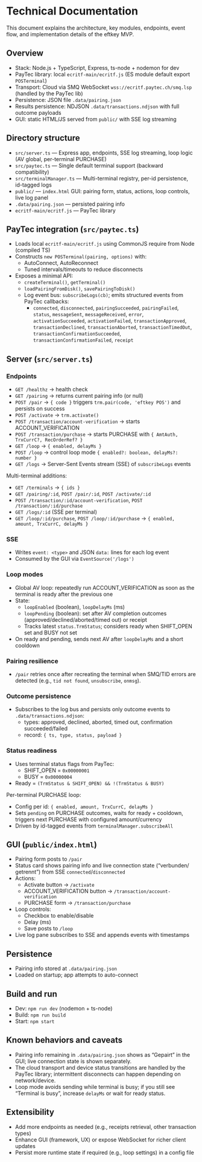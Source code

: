 # Technical Documentation

This document explains the architecture, key modules, endpoints, event flow, and implementation details of the eftkey MVP.

## Overview

- Stack: Node.js + TypeScript, Express, ts-node + nodemon for dev
- PayTec library: local `ecritf-main/ecritf.js` (ES module default export `POSTerminal`)
- Transport: Cloud via SMQ WebSocket `wss://ecritf.paytec.ch/smq.lsp` (handled by the PayTec lib)
- Persistence: JSON file `.data/pairing.json`
- Results persistence: NDJSON `.data/transactions.ndjson` with full outcome payloads
- GUI: static HTML/JS served from `public/` with SSE log streaming

## Directory structure

- `src/server.ts` — Express app, endpoints, SSE log streaming, loop logic (AV global, per-terminal PURCHASE)
- `src/paytec.ts` — Single default terminal support (backward compatibility)
- `src/terminalManager.ts` — Multi-terminal registry, per-id persistence, id-tagged logs
- `public/` — `index.html` GUI: pairing form, status, actions, loop controls, live log panel
- `.data/pairing.json` — persisted pairing info
- `ecritf-main/ecritf.js` — PayTec library

## PayTec integration (`src/paytec.ts`)

- Loads local `ecritf-main/ecritf.js` using CommonJS require from Node (compiled TS)
- Constructs `new POSTerminal(pairing, options)` with:
  - AutoConnect, AutoReconnect
  - Tuned intervals/timeouts to reduce disconnects
- Exposes a minimal API:
  - `createTerminal()`, `getTerminal()`
  - `loadPairingFromDisk()`, `savePairingToDisk()`
  - Log event bus: `subscribeLogs(cb)`; emits structured events from PayTec callbacks:
    - `connected`, `disconnected`, `pairingSucceeded`, `pairingFailed`, `status`, `messageSent`, `messageReceived`, `error`, `activationSucceeded`, `activationFailed`, `transactionApproved`, `transactionDeclined`, `transactionAborted`, `transactionTimedOut`, `transactionConfirmationSucceeded`, `transactionConfirmationFailed`, `receipt`

## Server (`src/server.ts`)

### Endpoints

- `GET /healthz` → health check
- `GET /pairing` → returns current pairing info (or null)
- `POST /pair` → `{ code }` triggers `trm.pair(code, 'eftkey POS')` and persists on success
- `POST /activate` → `trm.activate()`
- `POST /transaction/account-verification` → starts ACCOUNT_VERIFICATION
- `POST /transaction/purchase` → starts PURCHASE with `{ AmtAuth, TrxCurrC?, RecOrderRef? }`
- `GET /loop` → `{ enabled, delayMs }`
- `POST /loop` → control loop mode `{ enabled?: boolean, delayMs?: number }`
- `GET /logs` → Server-Sent Events stream (SSE) of `subscribeLogs` events

Multi-terminal additions:
- `GET /terminals` → `{ ids }`
- `GET /pairing/:id`, `POST /pair/:id`, `POST /activate/:id`
- `POST /transaction/:id/account-verification`, `POST /transaction/:id/purchase`
- `GET /logs/:id` (SSE per terminal)
- `GET /loop/:id/purchase`, `POST /loop/:id/purchase` → `{ enabled, amount, TrxCurrC, delayMs }`

### SSE

- Writes `event: <type>` and JSON `data:` lines for each log event
- Consumed by the GUI via `EventSource('/logs')`

### Loop modes

- Global AV loop: repeatedly run ACCOUNT_VERIFICATION as soon as the terminal is ready after the previous one
- State:
  - `loopEnabled` (boolean), `loopDelayMs` (ms)
  - `loopPending` (boolean): set after AV completion outcomes (approved/declined/aborted/timed out) or receipt
  - Tracks latest `status.TrmStatus`; considers ready when SHIFT_OPEN set and BUSY not set
- On ready and pending, sends next AV after `loopDelayMs` and a short cooldown

### Pairing resilience

- `/pair` retries once after recreating the terminal when SMQ/TID errors are detected (e.g., `tid not found`, `unsubscribe`, `onmsg`).

### Outcome persistence

- Subscribes to the log bus and persists only outcome events to `.data/transactions.ndjson`:
  - types: approved, declined, aborted, timed out, confirmation succeeded/failed
  - record: `{ ts, type, status, payload }`

### Status readiness

- Uses terminal status flags from PayTec:
  - SHIFT_OPEN = `0x00000001`
  - BUSY = `0x00000004`
- Ready = `(TrmStatus & SHIFT_OPEN) && !(TrmStatus & BUSY)`

Per-terminal PURCHASE loop:
- Config per id: `{ enabled, amount, TrxCurrC, delayMs }`
- Sets `pending` on PURCHASE outcomes, waits for ready + cooldown, triggers next PURCHASE with configured amount/currency
- Driven by id-tagged events from `terminalManager.subscribeAll`

## GUI (`public/index.html`)

- Pairing form posts to `/pair`
- Status card shows pairing info and live connection state (“verbunden/ getrennt”) from SSE `connected`/`disconnected`
- Actions:
  - Activate button → `/activate`
  - ACCOUNT_VERIFICATION button → `/transaction/account-verification`
  - PURCHASE form → `/transaction/purchase`
- Loop controls:
  - Checkbox to enable/disable
  - Delay (ms)
  - Save posts to `/loop`
- Live log pane subscribes to SSE and appends events with timestamps

## Persistence

- Pairing info stored at `.data/pairing.json`
- Loaded on startup; app attempts to auto-connect

## Build and run

- Dev: `npm run dev` (nodemon + ts-node)
- Build: `npm run build`
- Start: `npm start`

## Known behaviors and caveats

- Pairing info remaining in `.data/pairing.json` shows as “Gepairt” in the GUI; live connection state is shown separately.
- The cloud transport and device status transitions are handled by the PayTec library; intermittent disconnects can happen depending on network/device.
- Loop mode avoids sending while terminal is busy; if you still see “Terminal is busy”, increase `delayMs` or wait for ready status.

## Extensibility

- Add more endpoints as needed (e.g., receipts retrieval, other transaction types)
- Enhance GUI (framework, UX) or expose WebSocket for richer client updates
- Persist more runtime state if required (e.g., loop settings) in a config file
